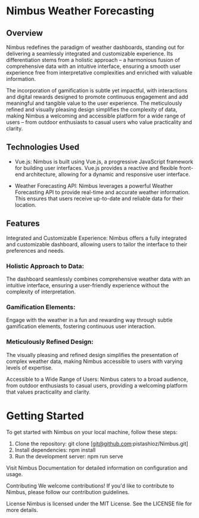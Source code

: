 # Nimbus Weather Forecasting

## Overview

Nimbus redefines the paradigm of weather dashboards, standing out for delivering a seamlessly integrated and customizable experience. Its differentiation stems from a holistic approach – a harmonious fusion of comprehensive data with an intuitive interface, ensuring a smooth user experience free from interpretative complexities and enriched with valuable information.

The incorporation of gamification is subtle yet impactful, with interactions and digital rewards designed to promote continuous engagement and add meaningful and tangible value to the user experience. The meticulously refined and visually pleasing design simplifies the complexity of data, making Nimbus a welcoming and accessible platform for a wide range of users – from outdoor enthusiasts to casual users who value practicality and clarity.

## Technologies Used

- Vue.js: 
Nimbus is built using Vue.js, a progressive JavaScript framework for building user interfaces. Vue.js provides a reactive and flexible front-end architecture, allowing for a dynamic and responsive user interface.

- Weather Forecasting API:
Nimbus leverages a powerful Weather Forecasting API to provide real-time and accurate weather information. This ensures that users receive up-to-date and reliable data for their location.

## Features
Integrated and Customizable Experience: Nimbus offers a fully integrated and customizable dashboard, allowing users to tailor the interface to their preferences and needs.

### Holistic Approach to Data: 
The dashboard seamlessly combines comprehensive weather data with an intuitive interface, ensuring a user-friendly experience without the complexity of interpretation.

### Gamification Elements: 
Engage with the weather in a fun and rewarding way through subtle gamification elements, fostering continuous user interaction.

### Meticulously Refined Design: 
The visually pleasing and refined design simplifies the presentation of complex weather data, making Nimbus accessible to users with varying levels of expertise.

Accessible to a Wide Range of Users: Nimbus caters to a broad audience, from outdoor enthusiasts to casual users, providing a welcoming platform that values practicality and clarity.

# Getting Started
To get started with Nimbus on your local machine, follow these steps:

1. Clone the repository: git clone [git@github.com:pistashioz/Nimbus.git]
2. Install dependencies: npm install
3. Run the development server: npm run serve
   
Visit Nimbus Documentation for detailed information on configuration and usage.

Contributing
We welcome contributions! If you'd like to contribute to Nimbus, please follow our contribution guidelines.

License
Nimbus is licensed under the MIT License. See the LICENSE file for more details.

